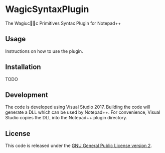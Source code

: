 # WagicSyntaxPlugin

The Wagiucc Primitives Syntax Plugin for Notepad++

## Usage
Instructions on how to use the plugin.

## Installation
TODO

## Development
The code is developed using Visual Studio 2017. Building the code will generate a DLL which can be used by Notepad++. For convenience, Visual Studio copies the DLL into the Notepad++ plugin directory.

## License
This code is released under the [GNU General Public License version 2](http://www.gnu.org/licenses/gpl-2.0.txt).
